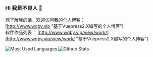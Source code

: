 ### Hi 我是不良人 👋
想了解我的话，欢迎访问我的个人博客：</br>
[http://www.wqby.vip "基于Vuepress2.X编写的个人博客") </br>
软件作品列表：
[http://www.wqby.vip/view/work/](http://www.wqby.vip/view/work/ "基于Vuepress2.X编写的个人博客") </br>

![Most Used Languages](https://github-readme-stats.vercel.app/api/top-langs/?username=9479421&theme=&layout=compact)
![Github Stats](https://github-readme-stats.vercel.app/api?username=9479421&show_icons=true&theme=&count_private=true)


<!--
**9479421/9479421** is a ✨ _special_ ✨ repository because its `README.md` (this file) appears on your GitHub profile.

Here are some ideas to get you started:

- 🔭 I’m currently working on ...
- 🌱 I’m currently learning ...
- 👯 I’m looking to collaborate on ...
- 🤔 I’m looking for help with ...
- 💬 Ask me about ...
- 📫 How to reach me: ...
- 😄 Pronouns: ...
- ⚡ Fun fact: ...
-->
